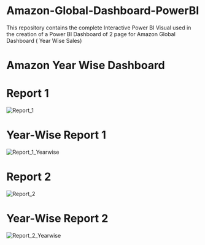# Amazon-Global-Dashboard-PowerBI
This repository contains the complete Interactive Power BI Visual used in the creation of a Power BI Dashboard of 2 page for Amazon Global Dashboard ( Year Wise Sales)

# Amazon Year Wise Dashboard
# Report 1
![Report_1](https://github.com/navanitkumar121/Amazon-Global-Dashboard-PowerBI/assets/86871749/0b894ad6-836a-4850-83c3-68ab26085664)
# Year-Wise Report 1
![Report_1_Yearwise](https://github.com/navanitkumar121/Amazon-Global-Dashboard-PowerBI/assets/86871749/d3fb8f9c-403b-4407-bacc-76b5775ca922)
# Report 2
![Report_2](https://github.com/navanitkumar121/Amazon-Global-Dashboard-PowerBI/assets/86871749/b866e459-db6e-41b5-90e0-245bdce56158)
# Year-Wise Report 2
![Report_2_Yearwise](https://github.com/navanitkumar121/Amazon-Global-Dashboard-PowerBI/assets/86871749/ab3f1b20-34c5-4577-9955-ec5b6386edc0)
